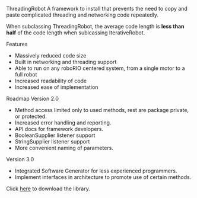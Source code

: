 ThreadingRobot
A framework to install that prevents the need to copy and paste complicated threading and networking code repeatedly.

When subclassing ThreadingRobot, the average code length is **less than half** of the code length when sublcassing IterativeRobot.

Features
- Massively reduced code size
- Built in networking and threading support
- Able to run on any roboRIO centered system, from a single motor to a full robot
- Increased readability of code
- Increased ease of implementation

Roadmap
Version 2.0
- Method access limited only to used methods, rest are package private, or protected.
- Increased error handling and reporting.
- API docs for framework developers.
- BooleanSupplier listener support
- StringSupplier listener support
- More convenient naming of parameters.

Version 3.0
- Integrated Software Generator for less experienced programmers.
- Implement interfaces in architecture to promote use of certain methods.

Click [here](https://github.com/Tino-FRC-2473/ThreadingRobot/releases "Releases") to download the library.
